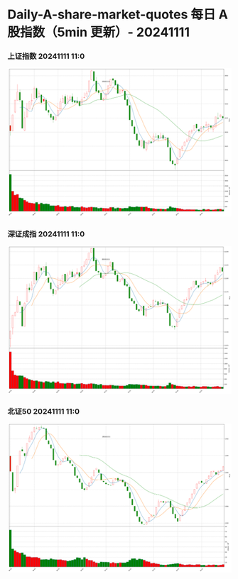 
# Daily-A-share-market-quotes 每日 A 股指数（5min 更新）- 20241111

### 上证指数 20241111 11:0
![](./fig/2024/11/20241111-sh000001.png)

### 深证成指 20241111 11:0
![](./fig/2024/11/20241111-sz399001.png)

### 北证50 20241111 11:0
![](./fig/2024/11/20241111-bj899050.png)
